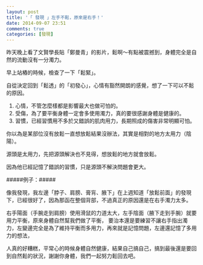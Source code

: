 ```yaml
---
layout: post
title: '「 發現 」左手不鬆，原來是右手！'
date: 2014-09-07 23:51
comments: true
categories: [發現]
---
```

昨天晚上看了文賢學長貼「鄭曼青」的影片，鬆啊～有點被震撼到，身體完全是自然的流動沒有一分濁力。

早上站樁的時候，檢查了一下「鬆緊」。

自從決定回到「鬆透」的「初發心」，心情有豁然開朗的感覺，想了一下可以不鬆的原因。

1. 心情，不管怎麼樣都是影響最大也做可怕的。
2. 受傷，為了要平衡身體一定會多使用濁力，真的要很感謝身體是健康的。
3. 習慣，已經習慣用不多於又錯誤的肌肉用力，長期照成的傷害非常明顯可怕。


你以為是某部位沒有放鬆一直想放鬆結果沒辦法，其實是相對的地方太用力（陰陽）。

源頭是太用力，先把源頭解決也不見得，想放鬆的地方就會放鬆。

因為他已經記憶了錯誤的習慣，只是源頭不解決問題會更大。


#####例子：#####

像我發現，我左邊「脖子、肩膀、膏肓、腋下」在上週知道「放鬆前面」的發現下，已經很好了，因為那函在整個背部，不過真正的原因還是在右手濁力太多。

右手陽面（手腕走到肩膀）使用滑鼠的力道太大，左手陰面（腋下走到手腕）就要用力平衡，原來身體自然幫我們做了平衡，
要治本還是要練習不讓右手指出濁力，左變邊完全是為了維持平衡而多用力，再來就是記憶問題，左邊還記憶了多用力的想法，

人真的好糟糕，平常心的時候身體自然健康，結果自己搞自己，搞到最後還是要回到自然鬆的狀況，謝謝你身體，我們一起努力鬆回去吧。

